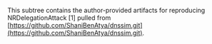 This subtree contains the author-provided artifacts for reproducing NRDelegationAttack [1] pulled from [https://github.com/ShaniBenAtya/dnssim.git](https://github.com/ShaniBenAtya/dnssim.git).
